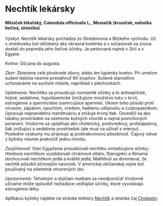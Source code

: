Nechtík lekársky
================

#### Měsíček lékařský, Calendula officinalis L., Mesiačik (krusíček, nahotka liečivá, slniečko)

*Výskyt*: Nechtík lekársky pochádza zo Stredomoria a Blízkeho východu. Už v
stredoveku bol obľúbený ako okrasná kvetinka a v súčasnosti sa znova dostali do
popredia jeho liečivé účinky. Je pestovaná najmä v Sírii a v Egypte.

*Kvitne*: Od júna do augusta.

*Zber*: Zbierame celé plnokveté úbory, alebo len lupienky kvetov. Pri umelom
sušení teplota nesmie presiahnuť 60 stupňov. Sušené starostlivo uchovávame na
suchom mieste, napríklad v plechovkách.

*Uplatnenie*: Nechtíku sa prisudzujú rozmanité účinky a to antiseptické, hojivé,
sedatívne, hypolipemické (znižujúce množstvo tuku v krvi), estrogénne a
spermicídne (usmrcujúce spermie). Okrem toho pôsobí proti vírusom, zápalom,
opuchom, vredom, hadiemu uštipnutiu a cudzopasníkom. Upravuje nepravidelnú
menštruáciu a znižuje krvný tlak. Osvedčil sa ako lokálny prostriedok na
ošetrenie kožných chorôb a najmä povrchových poranení. Vnútorne sa uplatňuje ako
cholerický, protivredový, protizápalový, tlak znižujúci a sedatívny prostriedok
(ale musí sa užívať s mierou). Posledné výskumy mu pripisujú aj protirakovinovú
pôsobnosť. Čajový odvar z bylinky nesmie prekročiť jednu minútu.

*Zaujímavosť*: Starí Egypťania prisudzovali nechtíku omladzujúce účinky;
Hindovia nechtíkom vyzdobovali chrámové oltáre; Starogréci a Rimania dochucovali
nechtíkom jedlá a krášlili jedlá; Maththoli sa domnieval, že nechtík pôsobil
účinnejšie navonok; V americkej občianskej vojne bol používaný na ošetrenie
otvorených rán.

*Upozornenie*: Tehotným a dojčiam matkám sa neodporúča! Vnútorné užívanie môže
spôsobiť nežiadúce vedľajšie účinky, ktoré vyvolávajú estrogénne látky.

Aplikáciu bylinky nájdete na stránke tinktúry
[Nechtík](../tinktury/nechtik) a stránke čaj
[Cholestin](../caje/cholestin-zlcnikovy).

